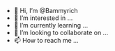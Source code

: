 - 👋 Hi, I’m @Bammyrich
- 👀 I’m interested in ...
- 🌱 I’m currently learning ...
- 💞️ I’m looking to collaborate on ...
- 📫 How to reach me ...

<!---
Bammyrich/Bammyrich is a ✨ special ✨ repository because its `README.md` (this file) appears on your GitHub profile.
You can click the Preview link to take a look at your changes.
--->
